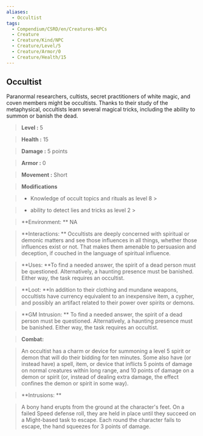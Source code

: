 ```yaml
---
aliases:
  - Occultist
tags:
  - Compendium/CSRD/en/Creatures-NPCs
  - Creature
  - Creature/Kind/NPC
  - Creature/Level/5
  - Creature/Armor/0
  - Creature/Health/15
---
```

  
    
## Occultist    
Paranormal researchers, cultists, secret practitioners of white magic, and coven members might be occultists. Thanks to their study of the metaphysical, occultists learn several magical tricks, including the ability to summon or banish the dead.    
  
    
> **Level :** 5    
> **Health :** 15    
> **Damage :** 5 points    
> **Armor :** 0    
> **Movement :** Short    
> **Modifications**    
>- Knowledge of occult topics and rituals as level 8 >  
>    
>- ability to detect lies and tricks as level 2 >  
>    
> **Environment: ** NA    
> **Interactions: ** Occultists are deeply concerned with spiritual or demonic matters and see those influences in all things, whether those influences exist or not. That makes them amenable to persuasion and deception, if couched in the language of spiritual influence.    
> **Uses: **To find a needed answer, the spirit of a dead person must be questioned. Alternatively, a haunting presence must be banished. Either way, the task requires an occultist.    
> **Loot: **In addition to their clothing and mundane weapons, occultists have currency equivalent to an inexpensive item, a cypher, and possibly an artifact related to their power over spirits or demons.    
> **GM Intrusion: ** To find a needed answer, the spirit of a dead person must be questioned. Alternatively, a haunting presence must be banished. Either way, the task requires an occultist.    
  
> **Combat:**   
> An occultist has a charm or device for summoning a level 5 spirit or demon that will do their bidding for ten minutes. Some also have (or instead have) a spell, item, or device that inflicts 5 points of damage on normal creatures within long range, and 10 points of damage on a demon or spirit (or, instead of dealing extra damage, the effect confines the demon or spirit in some way).    
    
  
> **Intrusions: **   
> A bony hand erupts from the ground at the character's feet. On a failed Speed defense roll, they are held in place until they succeed on a Might-based task to escape. Each round the character fails to escape, the hand squeezes for 3 points of damage.    
